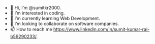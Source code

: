 - 👋 Hi, I’m @sumitkr2000.
- 👀 I’m interested in coding.
- 🌱 I’m currently learning Web Development.
- 💞️ I’m looking to collaborate on software companies.
- 📫 How to reach me https://www.linkedin.com/in/sumit-kumar-rai-b59290233/.

<!---
sumitkr2000/sumitkr2000 is a ✨ special ✨ repository because its `README.md` (this file) appears on your GitHub profile.
You can click the Preview link to take a look at your changes.
--->
